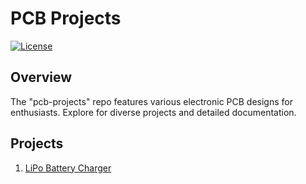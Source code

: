 # PCB Projects

[![License](https://img.shields.io/badge/License-MIT-blue.svg)](LICENSE)

## Overview

The "pcb-projects" repo features various electronic PCB designs for enthusiasts. Explore for diverse projects and detailed documentation.

## Projects

1. [LiPo Battery Charger](./project-1/)
